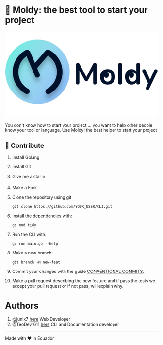 # 🧰 Moldy: the best tool to start your project

![Moldy Logo](./docs/moldyLetters.jpg)

You don't know how to start your project ... you want to help other people know your tool or language. Use Moldy! the best helper to start your project

## 🧐 Contribute
1. Install Golang
2. Install Git
3. Give me a star ⭐
4. Make a Fork
5. Clone the repository using git 
   ```
   git clone https://github.com/YOUR_USER/CLI.git
   ```
6. Install the dependencies with: 
   ```
   go mod tidy
   ```
7. Run the CLI with:
   ```
   go run main.go --help
   ``` 
8. Make a new branch: 
   ```
   git branch -M new-feat 
   ```
9. Commit your changes with the guide [CONVENTIONAL COMMITS](https://www.conventionalcommits.org/en/v1.0.0/).

10. Make a pull request describing the new feature and if pass the tests we accept your pull request or if not pass, will explain why.

# Authors

1. @junix7 [here](https://linktr.ee/junix) Web Developer
2. @TeoDev1611 [here](https://github.com/TeoDev1611) CLI and Documentation developer

---

Made with ❤️ in Ecuador
